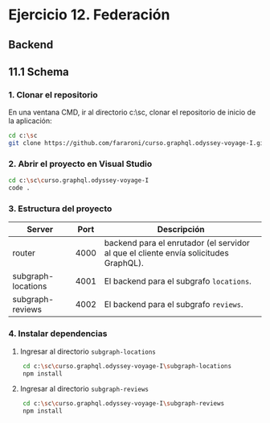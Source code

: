 # Ejercicio 12. Federación

## Backend
## 11.1 Schema

### 1. Clonar el repositorio
En una ventana CMD, ir al directorio c:\sc, clonar el repositorio de inicio de la aplicación:
```bash
cd c:\sc
git clone https://github.com/fararoni/curso.graphql.odyssey-voyage-I.git
```
### 2. Abrir el proyecto en Visual Studio
```bash
cd c:\sc\curso.graphql.odyssey-voyage-I
code .
```

### 3. Estructura del proyecto

| Server | Port  | Descripción |  
|--|--|--|
|  router|4000  | backend para el enrutador (el servidor al que el cliente envía solicitudes GraphQL). |
|  subgraph-locations|4001  | El backend para el subgrafo `locations`. |
|  subgraph-reviews|4002  | El backend para el subgrafo `reviews`. |

### 4. Instalar dependencias

1. Ingresar al directorio `subgraph-locations`
```bash
	cd c:\sc\curso.graphql.odyssey-voyage-I\subgraph-locations
	npm install
```
2. Ingresar al directorio `subgraph-reviews`
```bash
	cd c:\sc\curso.graphql.odyssey-voyage-I\subgraph-reviews
	npm install
```


